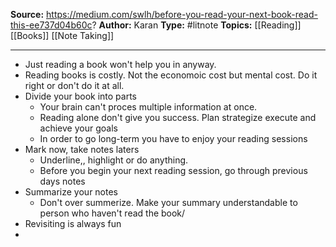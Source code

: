 **Source:** https://medium.com/swlh/before-you-read-your-next-book-read-this-ee737d04b60c?
**Author:** Karan
**Type:** #litnote 
**Topics:** [[Reading]] [[Books]] [[Note Taking]]

----
- Just reading a book won't help you in anyway.
- Reading books is costly. Not the economoic cost but mental cost. Do it right or don't do it at all.
- Divide your book into parts
	- Your brain can't proces multiple information at once. 
	- Reading alone don't give you success. Plan strategize execute and achieve your goals
	- In order to go long-term you have to enjoy your reading sessions
- Mark now, take notes laters
	- Underline,, highlight or do anything. 
	- Before you begin your next reading session, go through previous days notes
- Summarize your notes
	- Don't over summerize. Make your summary understandable to person who haven't read the book/
- Revisiting is always fun
- 